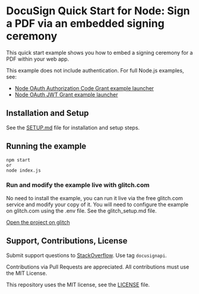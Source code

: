 # DocuSign Quick Start for Node: Sign a PDF via an embedded signing ceremony

This quick start example shows you how to embed a signing ceremony for a PDF within your web app.

This example does not include authentication. For full Node.js examples, see:

* [Node OAuth Authorization Code Grant example launcher](https://github.com/docusign/eg-03-node-auth-code-grant)
* [Node OAuth JWT Grant example launcher](https://github.com/docusign/eg-01-node-jwt)

## Installation and Setup
See the
[SETUP.md](https://github.com/docusign/qs-02-node-send-envelope/blob/master/SETUP.md)
file for installation and setup steps.

## Running the example
````
npm start
or
node index.js
````

### Run and modify the example live with glitch.com

No need to install the example, you can run it live via
the free glitch.com service and modify your copy of it.
You will need to configure
the example on glitch.com using the .env file. See the
glitch_setup.md file.

[Open the project on glitch](https://glitch.com/edit/#!/remix/docusign-embedded-signing-ceremony)

## Support, Contributions, License

Submit support questions to [StackOverflow](https://stackoverflow.com). Use tag `docusignapi`.

Contributions via Pull Requests are appreciated.
All contributions must use the MIT License.

This repository uses the MIT license, see the
[LICENSE](https://github.com/docusign/eg-01-Python-jwt/blob/master/LICENSE) file.
